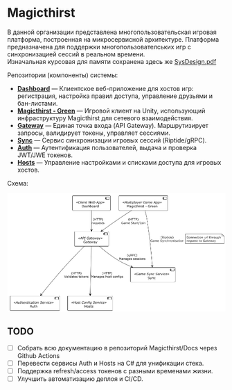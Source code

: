 # Magicthirst

В данной организации представлена многопользовательская игровая платформа, построенная на микросервисной архитектуре. Платформа предназначена для поддержки многопользователських игр с синхронизацией сессий в реальном времени.
\
Изначальная курсовая для памяти сохранена здесь же [SysDesign.pdf](../SysDesign.pdf)

Репозитории (компоненты) системы:
- **[Dashboard](https://github.com/Magicthirst/host-dashboard)** — Клиентское веб-приложение для хостов игр: регистрация, настройка правил доступа, управление друзьями и бан-листами.
- **[Magicthirst - Green](https://github.com/Magicthirst/Magicthirst---Green)** — Игровой клиент на Unity, использующий инфраструктуру Magicthirst для сетевого взаимодействия.
- **[Gateway](https://github.com/Magicthirst/Service_Gateway_Py)** — Единая точка входа (API Gateway). Маршрутизирует запросы, валидирует токены, управляет сессиями.
- **[Sync](https://github.com/Magicthirst/Syncing-Battleship)** — Сервис синхронизации игровых сессий (Riptide/gRPC).
- **[Auth](https://github.com/Magicthirst/Service_Auth_Py)** — Аутентификация пользователей, выдача и проверка JWT/JWE токенов.
- **[Hosts](https://github.com/Magicthirst/Service_Hosts_Py)** — Управление настройками и списками доступа для игровых хостов.

Схема:

![Diagram Image Link](../puml/components.png)

## TODO

- [ ] Собрать всю документацию в репозиторий Magicthirst/Docs через Github Actions
- [ ] Перевести сервисы Auth и Hosts на C# для унификации стека.
- [ ] Поддержка refresh/access токенов с разными временами жизни.
- [ ] Улучшить автоматизацию деплоя и CI/CD.
